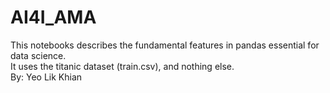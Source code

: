 # AI4I_AMA
This notebooks describes the fundamental features in pandas essential for data science.  
It uses the titanic dataset (train.csv), and nothing else.  
By: Yeo Lik Khian

